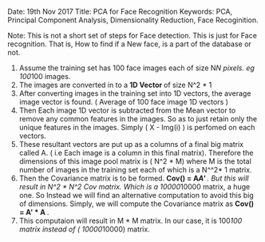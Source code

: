 Date: 19th Nov 2017
Title: PCA for Face Recognition
Keywords: PCA, Principal Component Analysis, Dimensionality Reduction, Face Recoginition.

Note: This is not a short set of steps for Face detection. This is just for Face recognition. That is, How to find if a New face, is a part of the database or not.

1. Assume the training set has 100 face images each of size N*N pixels. eg 100*100 images.
2. The images are converted in to a <b> 1D Vector </b> of size N^2 * 1
3. After converting images in the training set into 1D vectors, the average image vector is found. ( Average of 100 face image 1D vectors )
4. Then Each image 1D vector is subtracted from the Mean vector to remove any common features in the images. So as to just retain only the unique features in the images. Simply ( X - Img(i) ) is perfomed on each vectors. 
5. These resultant vectors are put up as a columns of a final big matrix called A. ( i.e Each image is a column in this final matrix). Therefore the dimensions of this image pool matrix is ( N^2  *  M) where M is the total number of images in the training set each of which is a N^^2* 1 matrix.
6. Then the Covariance matrix is to be formed. <b> Cov() = A*A' </b>. But this will result in N^2 * N^2 Cov matrix. Which is a 10000*10000 matrix, a huge one. So Instead we will find an alternative computation to avoid this big of dimensions. Simply, we will compute the Covariance matrix as <b> Cov() = A' * A </b>.
7. This computaion will result in M * M matrix. In our case, it is 100*100 matrix instead of ( 10000*10000) matrix. 